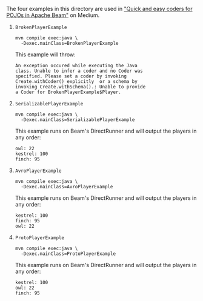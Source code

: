 The four examples in this directory are used in ["Quick and easy coders for POJOs in Apache Beam"](https://medium.com/google-cloud/quick-and-easy-coders-for-pojos-in-your-beam-pipeline-5d8e16994c1f) on Medium.

1. `BrokenPlayerExample`
    ```none
    mvn compile exec:java \
      -Dexec.mainClass=BrokenPlayerExample
    ```
   This example will throw:
   ```none
   An exception occured while executing the Java
   class. Unable to infer a coder and no Coder was
   specified. Please set a coder by invoking
   Create.withCoder() explicitly  or a schema by
   invoking Create.withSchema().: Unable to provide
   a Coder for BrokenPlayerExample$Player.
   ```
1. `SerializablePlayerExample` 
    ```none
    mvn compile exec:java \
      -Dexec.mainClass=SerializablePlayerExample
    ```
   This example runs on Beam's DirectRunner and will output the players in any order:
   ```none
   owl: 22
   kestrel: 100
   finch: 95
   ```
1. `AvroPlayerExample`
    ```none
    mvn compile exec:java \
      -Dexec.mainClass=AvroPlayerExample
    ```
   This example runs on Beam's DirectRunner and will output the players in any order:
   ```none
   kestrel: 100
   finch: 95
   owl: 22
   ```
1. `ProtoPlayerExample`
    ```none
    mvn compile exec:java \
      -Dexec.mainClass=ProtoPlayerExample
    ```
   This example runs on Beam's DirectRunner and will output the players in any order:
   ```none
   kestrel: 100
   owl: 22
   finch: 95
   ```
